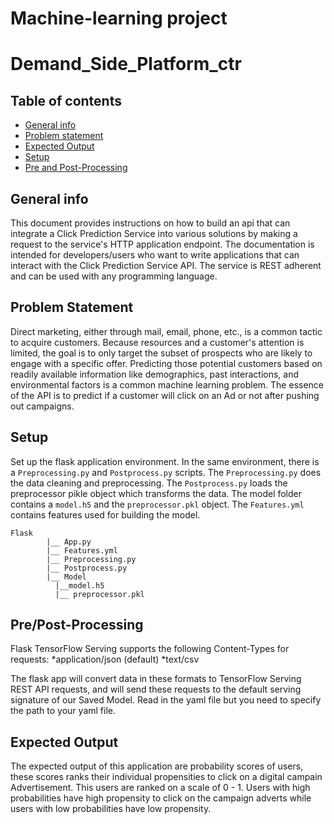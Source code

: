 # Machine-learning project
# Demand_Side_Platform_ctr

## Table of contents
* [General info](#general-info)
* [Problem statement](#problem-statement)
* [Expected Output](#expected-output)
* [Setup](#setup)
* [Pre and Post-Processing](#features)


## General info

This document provides instructions on how to build an api that can integrate a Click Prediction Service
into various solutions by making a request to the service's HTTP application endpoint.
The documentation is intended for developers/users who want to write applications that can
interact with the Click Prediction Service API. The service is REST adherent and can
be used with any programming language.

## Problem Statement

Direct marketing, either through mail, email, phone, etc., is a common tactic to acquire customers. Because resources and a customer's attention is limited, the goal is to only target the subset of prospects who are likely to engage with a specific offer. Predicting those potential customers based on readily available information like demographics, past interactions, and environmental factors is a common machine learning problem. The essence of the API is to predict if a customer will click on an Ad or not after pushing out campaigns.

## Setup
Set up the flask application environment. In the same environment, there is a `Preprocessing.py` and `Postprocess.py` scripts. The `Preprocessing.py` does the data cleaning and preprocessing. The `Postprocess.py` loads the preprocessor pikle object which transforms the data. The model folder contains a `model.h5` and the `preprocessor.pkl` object. The `Features.yml` contains features used for building the model. 
 
 
    Flask
            |__ App.py
            |__ Features.yml
            |__ Preprocessing.py
            |__ Postprocess.py
            |__ Model
              |__model.h5
              |__ preprocessor.pkl
   
        
## Pre/Post-Processing

Flask TensorFlow Serving supports the following Content-Types for requests:
*application/json (default)
*text/csv
 
The flask app will convert data in these formats to TensorFlow Serving REST API requests, and will send these requests to the default serving signature of our Saved Model. Read in the yaml file but you need to specify the path to your yaml file.

## Expected Output

The expected output of this application are probability scores of users, these scores ranks their individual propensities to click on a digital campain Advertisement. This users are ranked on a scale of 0 - 1. Users with high probabilities have high propensity to click on the campaign adverts while users with low probabilities have low propensity. 

